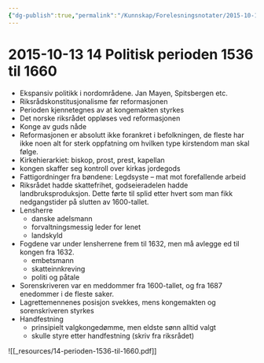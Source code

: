 ```yaml
---
{"dg-publish":true,"permalink":"/Kunnskap/Forelesningsnotater/2015-10-13 14 Politisk perioden 1536 til 1660/","tags":["hi110","forelesning"]}
---
```



# 2015-10-13 14 Politisk perioden 1536 til 1660
* Ekspansiv politikk i nordområdene. Jan Mayen, Spitsbergen etc.
* Riksrådskonstitusjonalisme før reformasjonen
* Perioden kjennetegnes av at kongemakten styrkes
* Det norske riksrådet oppløses ved reformasjonen
* Konge av guds nåde
* Reformasjonen er absolutt ikke forankret i befolkningen, de fleste har ikke noen alt for sterk oppfatning om hvilken type kirstendom man skal følge.
* Kirkehierarkiet: biskop, prost, prest, kapellan
* kongen skaffer seg kontroll over kirkas jordegods
* Fattigordninger fra bøndene: Legdsyste – mat mot forefallende arbeid
* Riksrådet hadde skattefrihet, godseieradelen hadde landbruksproduksjon. Dette førte til splid etter hvert som man fikk nedgangstider på slutten av 1600-tallet.
* Lensherre
	* danske adelsmann
	* forvaltningsmessig leder for lenet
	* landskyld
* Fogdene var under lensherrene frem til 1632, men må avlegge ed til kongen fra 1632.
	* embetsmann
	* skatteinnkreving
	* politi og påtale
* Sorenskriveren var en meddommer fra 1600-tallet, og fra 1687 enedommer i de fleste saker.
* Lagrettemennenes posisjon svekkes, mens kongemakten og sorenskriveren styrkes
* Handfestning
	* prinsipielt valgkongedømme, men eldste sønn alltid valgt
	* skulle styre etter handfestning (skriv fra riksrådet)
	

![[_resources/14-perioden-1536-til-1660.pdf]]
